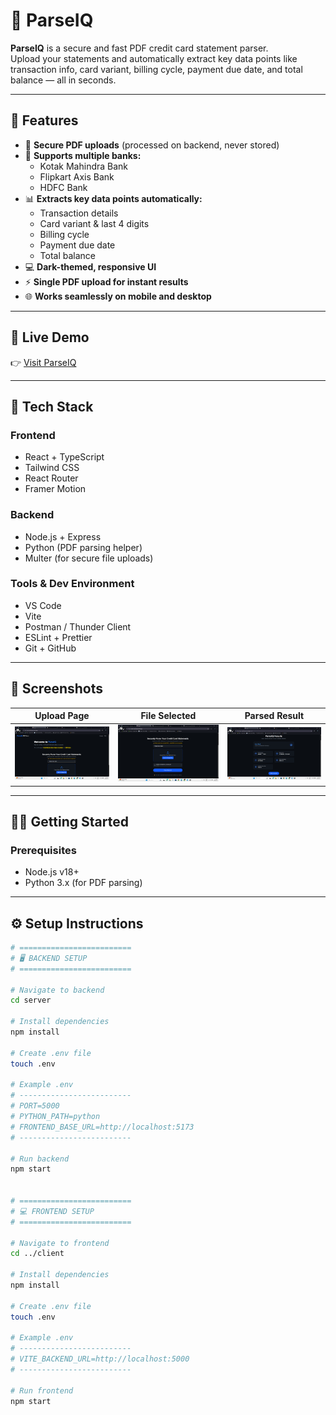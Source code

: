 # 📄 ParseIQ

**ParseIQ** is a secure and fast PDF credit card statement parser.  
Upload your statements and automatically extract key data points like transaction info, card variant, billing cycle, payment due date, and total balance — all in seconds.

---

## 🌟 Features

- 🔐 **Secure PDF uploads** (processed on backend, never stored)  
- 🧾 **Supports multiple banks:**
  - Kotak Mahindra Bank  
  - Flipkart Axis Bank  
  - HDFC Bank  
- 📊 **Extracts key data points automatically:**
  - Transaction details  
  - Card variant & last 4 digits  
  - Billing cycle  
  - Payment due date  
  - Total balance  
- 💻 **Dark-themed, responsive UI**  
- ⚡ **Single PDF upload for instant results**  
- 🌐 **Works seamlessly on mobile and desktop**

---

## 🚀 Live Demo  

👉 [Visit ParseIQ](https://sure-card-parser.vercel.app/)

---

## 🧰 Tech Stack

### Frontend
- React + TypeScript  
- Tailwind CSS  
- React Router  
- Framer Motion  

### Backend
- Node.js + Express  
- Python (PDF parsing helper)  
- Multer (for secure file uploads)

### Tools & Dev Environment
- VS Code  
- Vite  
- Postman / Thunder Client  
- ESLint + Prettier  
- Git + GitHub  

---

## 📸 Screenshots

| Upload Page | File Selected | Parsed Result |
|--------------|---------------|---------------|
| ![Upload](https://github.com/codesbyvikas/sure-card-parser/blob/main/client/src/assets/screenshots/1.png?raw=true) | ![File Selected](https://github.com/codesbyvikas/sure-card-parser/blob/main/client/src/assets/screenshots/2.png?raw=true) | ![Result](https://github.com/codesbyvikas/sure-card-parser/blob/main/client/src/assets/screenshots/3.png?raw=true) |

---

## 🧑‍💻 Getting Started

### Prerequisites
- Node.js v18+  
- Python 3.x (for PDF parsing)  

---

## ⚙️ Setup Instructions

```bash
# =========================
# 🖥️ BACKEND SETUP
# =========================

# Navigate to backend
cd server

# Install dependencies
npm install

# Create .env file
touch .env

# Example .env
# -------------------------
# PORT=5000
# PYTHON_PATH=python
# FRONTEND_BASE_URL=http://localhost:5173
# -------------------------

# Run backend
npm start


# =========================
# 💻 FRONTEND SETUP
# =========================

# Navigate to frontend
cd ../client

# Install dependencies
npm install

# Create .env file
touch .env

# Example .env
# -------------------------
# VITE_BACKEND_URL=http://localhost:5000
# -------------------------

# Run frontend
npm start
